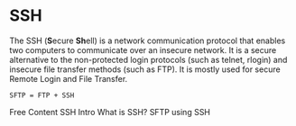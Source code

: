 # SSH

The SSH (**S**ecure **Sh**ell) is a network communication protocol that enables two computers to communicate over an insecure network. It is a secure alternative to the non-protected login protocols (such as telnet, rlogin) and insecure file transfer methods (such as FTP). It is mostly used for secure Remote Login and File Transfer.

`SFTP = FTP + SSH`

<ResourceGroupTitle>Free Content</ResourceGroupTitle>
<BadgeLink badgeText='Read' colorScheme="yellow" href='https://www.baeldung.com/cs/ssh-intro'>SSH Intro</BadgeLink>
<BadgeLink badgeText='Official Website' colorScheme="blue" href='https://www.ssh.com/academy/ssh/protocol'>What is SSH?</BadgeLink>
<BadgeLink badgeText='Read' colorScheme="yellow" href='https://www.goanywhere.com/blog/how-sftp-works'>SFTP using SSH</BadgeLink>